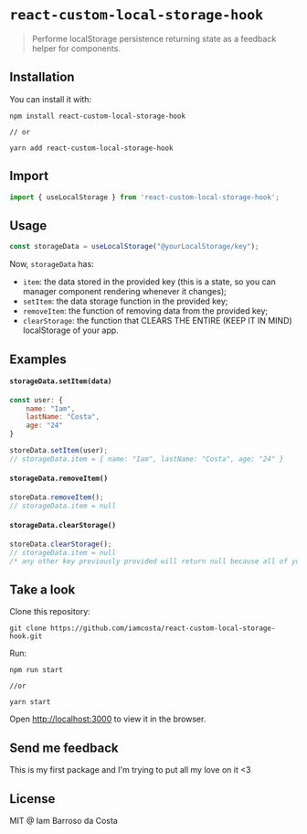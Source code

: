 # `react-custom-local-storage-hook`

> Performe localStorage persistence returning state as a feedback helper for components.

## Installation

You can install it with:

```
npm install react-custom-local-storage-hook

// or

yarn add react-custom-local-storage-hook
```

## Import

```js
import { useLocalStorage } from 'react-custom-local-storage-hook';
```

## Usage

```js
const storageData = useLocalStorage("@yourLocalStorage/key");
```

Now, `storageData` has:

- `item`: the data stored in the provided key (this is a state, so you can manager component rendering whenever it changes);
- `setItem`: the data storage function in the provided key;
- `removeItem`: the function of removing data from the provided key;
- `clearStorage`: the function that CLEARS THE ENTIRE (KEEP IT IN MIND) localStorage of your app.

## Examples
#### `storageData.setItem(data)`
```js
const user: {
    name: "Iam",
    lastName: "Costa",
    age: "24"
}

storeData.setItem(user);
// storageData.item = { name: "Iam", lastName: "Costa", age: "24" }
```

#### `storageData.removeItem()`
```js
storeData.removeItem();
// storageData.item = null
```

#### `storageData.clearStorage()`
```js
storeData.clearStorage();
// storageData.item = null
/* any other key previously provided will return null because all of your app's localStorage has been cleared, so be careful */
```
## Take a look

Clone this repository:
```
git clone https://github.com/iamcosta/react-custom-local-storage-hook.git
```
Run:
```
npm run start

//or 

yarn start
```
Open [http://localhost:3000](http://localhost:3000) to view it in the browser.

## Send me feedback
This is my first package and I'm trying to put all my love on it <3

## License

MIT @ Iam Barroso da Costa